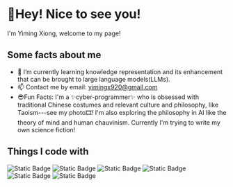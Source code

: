 # 💖Hey! Nice to see you!
I'm Yiming Xiong, welcome to my page! 
## Some facts about me
- 🌱 I’m currently learning knowledge representation and its enhancement that can be brought to large language models(LLMs).
- 📫 Contact me by email: yimingx920@gmail.com
- 😎Fun Facts: I'm a ✨cyber-programmer✨ who is obsessed with traditional Chinese costumes and relevant culture and philosophy, like Taoism---see my photo🎞️! I'm also exploring the philosophy in AI like the theory of mind and human chauvinism. Currently I'm trying to write my own science fiction!


## Things I code with
![Static Badge](https://img.shields.io/badge/pandas-python-blue) ![Static Badge](https://img.shields.io/badge/scikit_learn-python-blue) ![Static Badge](https://img.shields.io/badge/pytorch-python-blue) ![Static Badge](https://img.shields.io/badge/tensorflow-python-blue) ![Static Badge](https://img.shields.io/badge/spacy-python-blue) ![Static Badge](https://img.shields.io/badge/Java-orange) 

